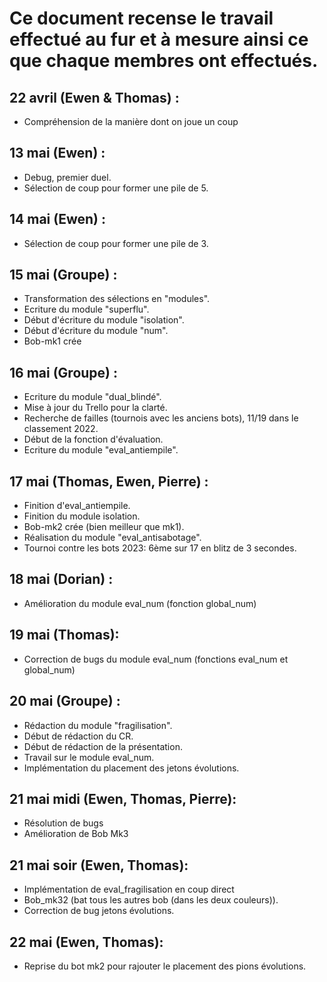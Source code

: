# Ce document recense le travail effectué au fur et à mesure ainsi ce que chaque membres ont effectués.

## 22 avril (Ewen & Thomas) : 
- Compréhension de la manière dont on joue un coup

## 13 mai (Ewen) : 
- Debug, premier duel.
- Sélection de coup pour former une pile de 5.

## 14 mai (Ewen) :
- Sélection de coup pour former une pile de 3.

## 15 mai (Groupe) : 
- Transformation des sélections en "modules".
- Ecriture du module "superflu".
- Début d'écriture du module "isolation".
- Début d'écriture du module "num".
- Bob-mk1 crée

## 16 mai (Groupe) :
- Ecriture du module "dual_blindé".
- Mise à jour du Trello pour la clarté.
- Recherche de failles (tournois avec les anciens bots), 11/19 dans le classement 2022.
- Début de la fonction d'évaluation.
- Ecriture du module "eval_antiempile".

## 17 mai (Thomas, Ewen, Pierre) :
- Finition d'eval_antiempile.
- Finition du module isolation.
- Bob-mk2 crée (bien meilleur que mk1).
- Réalisation du module "eval_antisabotage".
- Tournoi contre les bots 2023: 6ème sur 17 en blitz de 3 secondes.

## 18 mai (Dorian) :
- Amélioration du module eval_num (fonction global_num)

## 19 mai (Thomas):
- Correction de bugs du module eval_num (fonctions eval_num et global_num)

## 20 mai (Groupe) :
- Rédaction du module "fragilisation".
- Début de rédaction du CR.
- Début de rédaction de la présentation.
- Travail sur le module eval_num.
- Implémentation du placement des jetons évolutions.

## 21 mai midi (Ewen, Thomas, Pierre):
- Résolution de bugs
- Amélioration de Bob Mk3


## 21 mai soir (Ewen, Thomas):
- Implémentation de eval_fragilisation en coup direct
- Bob_mk32 (bat tous les autres bob (dans les deux couleurs)).
- Correction de bug jetons évolutions.

## 22 mai (Ewen, Thomas):
- Reprise du bot mk2 pour rajouter le placement des pions évolutions.